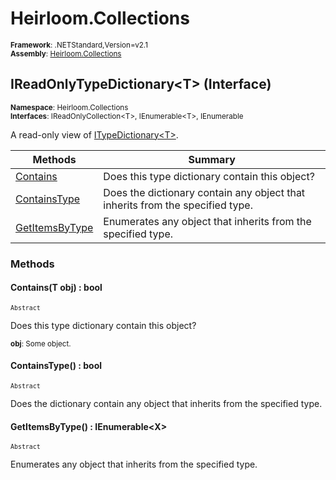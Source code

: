 # Heirloom.Collections

<small>**Framework**: .NETStandard,Version=v2.1</small>  
<small>**Assembly**: [Heirloom.Collections](../Heirloom.Collections/Heirloom.Collections.md)</small>  

## IReadOnlyTypeDictionary\<T> (Interface)
<small>**Namespace**: Heirloom.Collections</sub></small>  
<small>**Interfaces**: IReadOnlyCollection\<T>, IEnumerable\<T>, IEnumerable</small>  

A read-only view of [ITypeDictionary\<T>](Heirloom.Collections.ITypeDictionary[T].md).

| Methods                        | Summary                                                                       |
|--------------------------------|-------------------------------------------------------------------------------|
| [Contains](#CONTD0AE)          | Does this type dictionary contain this object?                                |
| [ContainsType<X>](#CONT7AD5)   | Does the dictionary contain any object that inherits from the specified type. |
| [GetItemsByType<X>](#GETI6B56) | Enumerates any object that inherits from the specified type.                  |

### Methods

#### <a name="CONTFC14"></a> Contains(T obj) : bool
<small>`Abstract`</small>

Does this type dictionary contain this object?

<small>**obj**: <param name="obj">Some object.</param></small>  

#### <a name="CONT93D1"></a> ContainsType<X>() : bool
<small>`Abstract`</small>

Does the dictionary contain any object that inherits from the specified type.

#### <a name="GETIBA34"></a> GetItemsByType<X>() : IEnumerable\<X>
<small>`Abstract`</small>

Enumerates any object that inherits from the specified type.

